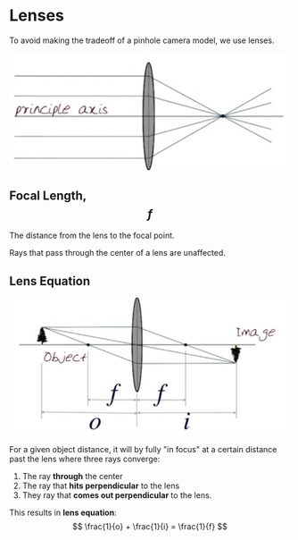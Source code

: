 # Lenses

To avoid making the tradeoff of a pinhole camera model, we use lenses.

![image-20210114231238613](assets/image-20210114231238613.png)

## Focal Length, $$f$$

The distance from the lens to the focal point.

Rays that pass through the center of a lens are unaffected.

## Lens Equation

![image-20210114231728105](assets/image-20210114231728105.png)

For a given object distance, it will by fully "in focus" at a certain distance past the lens where three rays converge:

1. The ray **through** the center
2. The ray that **hits perpendicular** to the lens
3. They ray that **comes out perpendicular** to the lens.

This results in **lens equation**:
$$
\frac{1}{o} + \frac{1}{i} = \frac{1}{f}
$$
